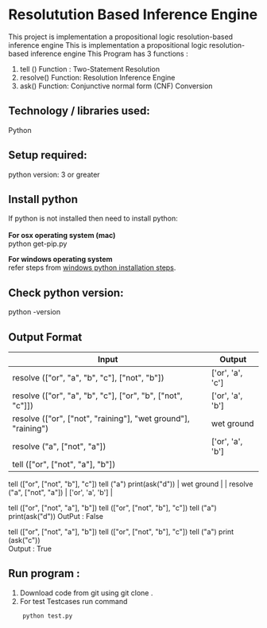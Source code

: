 # Resolutution Based Inference Engine
This project  is implementation a propositional logic resolution-based inference engine
This is implementation a propositional logic resolution-based inference engine
This Program has 3 functions : 

1. tell () Function : Two-Statement Resolution
2. resolve() Function: Resolution Inference Engine
3. ask() Function:  Conjunctive normal form (CNF) Conversion

## Technology / libraries used: <br />
Python

## Setup required:<br />
python version: 3 or greater<br />

## Install python <br />
If python is not installed then need to install python:<br />
<br />
**For  osx operating system (mac)**<br />
	python get-pip.py 

**For windows operating system**<br />
	refer steps from [windows python installation steps](https://docs.python.org/3/using/windows.html).
	

## Check python version:
python -version

## Output Format 

| Input  					 		| Output 		|
| --------------------------------------------------------------| --------------------- |
| resolve (["or", "a", "b", "c"], ["not", "b"])  		| ['or', 'a', 'c'] 	|
| resolve (["or", "a", "b", "c"], ["or", "b", ["not", "c"]])    | ['or', 'a', 'b']  	|
| resolve (["or", ["not", "raining"], "wet ground"], "raining") | wet ground 	        |
| resolve ("a", ["not", "a"])					| ['or', 'a', 'b']  	|
| tell (["or", ["not", "a"], "b"])
tell (["or", ["not", "b"], "c"])
tell ("a")
print(ask("d")) | wet ground 	        |
| resolve ("a", ["not", "a"])					| ['or', 'a', 'b']  	|



tell (["or", ["not", "a"], "b"])
tell (["or", ["not", "b"], "c"])
tell ("a")
print(ask("d"))
OutPut :   False


tell (["or", ["not", "a"], "b"])
tell (["or", ["not", "b"], "c"])
tell ("a")
print (ask("c"))  
Output : True

## Run program : <br />
1. Download code from git  using  git clone .
2. For test Testcases run command
```
	python test.py
```	

